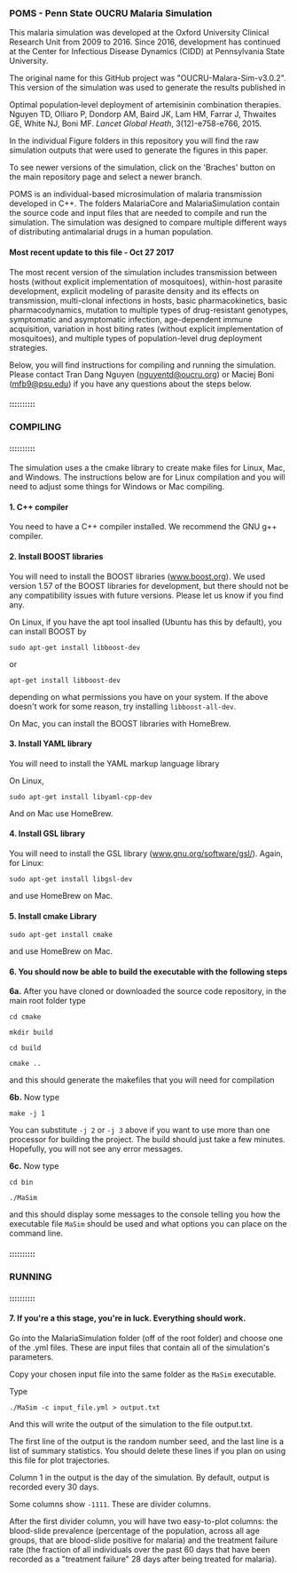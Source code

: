 ### POMS - Penn State OUCRU Malaria Simulation

This malaria simulation was developed at the Oxford University Clinical Research Unit from 2009 to 2016.  Since 2016, development has continued at the Center for Infectious Disease Dynamics (CIDD) at Pennsylvania State University.

The original name for this GitHub project was "OUCRU-Malara-Sim-v3.0.2".  This version of the simulation was used to generate the results published in 

   Optimal population‐level deployment of artemisinin combination therapies.
   Nguyen TD, Olliaro P, Dondorp AM, Baird JK, Lam HM, Farrar J, Thwaites GE, White NJ, Boni MF.
   _Lancet Global Heath_, 3(12)-e758-e766, 2015.
   
In the individual Figure folders in this repository you will find the raw simulation outputs that were used to generate the figures in this paper.

To see newer versions of the simulation, click on the 'Braches' button on the main repository page and select a newer branch.

POMS is an individual-based microsimulation of malaria transmission developed in C++.  The folders MalariaCore and MalariaSimulation contain the source code and input files that are needed to compile and run the simulation.  The simulation was designed to compare multiple different ways of distributing antimalarial drugs in a human population.

#### Most recent update to this file - Oct 27 2017

The most recent version of the simulation includes transmission between hosts (without explicit implementation of mosquitoes), within-host parasite development, explicit modeling of parasite density and its effects on transmission, multi-clonal infections in hosts, basic pharmacokinetics, basic pharmacodynamics, mutation to multiple types of drug-resistant genotypes, symptomatic and asymptomatic infection, age-dependent immune acquisition, variation in host biting rates (without explicit implementation of mosquitoes), and multiple types of population-level drug deployment strategies. 

Below, you will find instructions for compiling and running the simulation.  Please contact Tran Dang Nguyen (nguyentd@oucru.org) or Maciej Boni (mfb9@psu.edu) if you have any questions about the steps below.



#### ::::::::::

### COMPILING

#### ::::::::::



The simulation uses a the cmake library to create make files for Linux, Mac, and Windows.  The instructions below are for Linux compilation and you will need to adjust some things for Windows or Mac compiling.

#### 1. C++ compiler

You need to have a C++ compiler installed.  We recommend the GNU g++ compiler.

#### 2. Install BOOST libraries

You will need to install the BOOST libraries (www.boost.org).  We used version 1.57 of the BOOST libraries for development, but there should not be any compatibility issues with future versions.  Please let us know if you find any.

On Linux, if you have the apt tool insalled (Ubuntu has this by default), you can install BOOST by 
 
`sudo apt-get install libboost-dev`
  
or
  
`apt-get install libboost-dev`
  
depending on what permissions you have on your system.  If the above doesn't work for some reason, try installing `libboost-all-dev`.

On Mac, you can install the BOOST libraries with HomeBrew.

#### 3. Install YAML library 

You will need to install the YAML markup language library

On Linux,

`sudo apt-get install libyaml-cpp-dev`
  
And on Mac use HomeBrew.

#### 4. Install GSL library 

You will need to install the GSL library (www.gnu.org/software/gsl/).  Again, for Linux:

`sudo apt-get install libgsl-dev`

and use HomeBrew on Mac.

#### 5.  Install cmake Library

`sudo apt-get install cmake`

and use HomeBrew on Mac.

#### 6.  You should now be able to build the executable with the following steps

**6a.** After you have cloned or downloaded the source code repository, in the main root folder type

  `cd cmake`
  
  `mkdir build`
  
  `cd build`
  
  `cmake ..`
  
and this should generate the makefiles that you will need for compilation

**6b.** Now type

`make -j 1`

You can substitute `-j 2` or `-j 3` above if you want to use more than one processor for building the project.  The build should just take a few minutes.  Hopefully, you will not see any error messages.

**6c.** Now type

  `cd bin`
  
  `./MaSim`
  
and this should display some messages to the console telling you how the executable file `MaSim` should be used and what options you can place on the command line.



#### ::::::::::

### RUNNING

#### ::::::::::


#### 7. If you're a this stage, you're in luck.  Everything should work.

Go into the MalariaSimulation folder (off of the root folder) and choose one of the .yml files.  These are input files that contain all of the simulation's parameters.
  
Copy your chosen input file into the same folder as the `MaSim` executable.
  
Type

`./MaSim -c input_file.yml > output.txt`

And this will write the output of the simulation to the file output.txt.

The first line of the output is the random number seed, and the last line is a list of summary statistics.  You should delete these lines if you plan on using this file for plot trajectories.

Column 1 in the output is the day of the simulation.  By default, output is recorded every 30 days.

Some columns show `-1111`.  These are divider columns.

After the first divider column, you will have two easy-to-plot columns: the blood-slide prevalence (percentage of the population, across all age groups, that are blood-slide positive for malaria) and the treatment failure rate (the fraction of all individuals over the past 60 days that have been recorded as a "treatment failure" 28 days after being treated for malaria).




